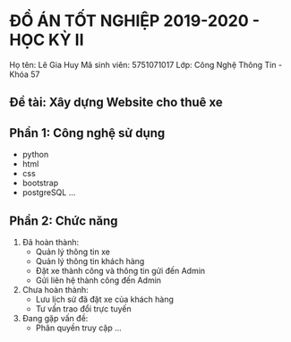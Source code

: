 # ĐỒ ÁN TỐT NGHIỆP 2019-2020 - HỌC KỲ II
Họ tên: Lê Gia Huy 
Mã sinh viên: 5751071017
Lớp: Công Nghệ Thông Tin - Khóa 57
## Đề tài: Xây dựng Website cho thuê xe
## Phần 1: Công nghệ sử dụng
- python
- html
- css
- bootstrap
- postgreSQL
...
## Phần 2: Chức năng
1. Đã hoàn thành:
    - Quản lý thông tin xe
    - Quản lý thông tin khách hàng
    - Đặt xe thành công và thông tin gửi đến Admin
    - Gửi liên hệ thành công đến Admin
2. Chưa hoàn thành:
    - Lưu lịch sử đã đặt xe của khách hàng
    - Tư vấn trao đổi trực tuyến
3. Đang gặp vấn đề:
    - Phân quyền truy cập
...

